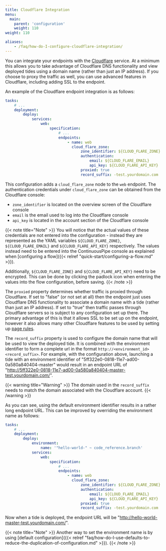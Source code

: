 ```yaml
---
title: Cloudflare Integration
menu:
  main:
    parent: 'configuration'
    weight: 110
weight: 110

aliases:
    - /faq/how-do-I-configure-cloudflare-integration/
---
```


You can integrate your endpoints with the [Cloudflare](https://www.cloudflare.com/) service. At a minimum this allows you to take advantage of Cloudflare DNS functionality and view deployed tides using a domain name (rather than just an IP address). If you choose to proxy the traffic as well, you can use advanced features in Cloudflare, including adding SSL to the endpoint.

An example of the Cloudflare endpoint integration is as follows:

```yaml
tasks:
    # ...
    deployment:
        deploy:
            services:
                web:
                    specification:
                        # ...
                        endpoints:
                            - name: web
                              cloud_flare_zone:
                                  zone_identifier: ${CLOUD_FLARE_ZONE}
                                  authentication:
                                      email: ${CLOUD_FLARE_EMAIL}
                                      api_key: ${CLOUD_FLARE_API_KEY}
                                  proxied: true
                                  record_suffix: -test.yourdomain.com
```

This configuration adds a `cloud_flare_zone` node to the `web` endpoint. The authentication credentials under `cloud_flare_zone` can be obtained from the Cloudflare console:

- `zone_identifier` is located on the overview screen of the Cloudflare console
- `email` is the email used to log into the Cloudflare console
- `api_key` is located in the account section of the Cloudflare console

{{< note title="Note" >}}
You will notice that the actual values of these credentials are not entered into the configuration - instead they are represented as the YAML variables `${CLOUD_FLARE_ZONE}`, `${CLOUD_FLARE_EMAIL}` and `${CLOUD_FLARE_API_KEY}` respectively. The values instead need to be entered into the ContinuousPipe console as explained when [configuring a flow]({{< relref "quick-start/configuring-a-flow.md" >}}).

Additionally, `${CLOUD_FLARE_ZONE}` and `${CLOUD_FLARE_API_KEY}` need to be encrypted. This can be done by clicking the padlock icon when entering the values into the flow configuration, before saving. 
{{< /note >}}

The `proxied` property determines whether traffic is proxied through Cloudflare. If set to "false" (or not set at all) then the endpoint just uses Cloudflare DNS functionality to associate a domain name with a tide (rather than just an IP address). If set to "true" then traffic passes through Cloudflare servers so is subject to any configuration set up there. The primary advantage of this is that it allows SSL to be set up on the endpoint, however it also allows many other Cloudflare features to be used by setting up [page rules](https://support.cloudflare.com/hc/en-us/articles/218411427-Page-Rules-Tutorial).

The `record_suffix` property is used to configure the domain name that will be used to view the deployed tide. It is combined with the environment identifier to form a complete url in the format `http://<environment_id><record_suffix>`. For example, with the configuration above, launching a tide with an environment identifier of "5ff322e0-0818-11e7-ad00-0a580a840404-master" would result in an endpoint URL of "http://5ff322e0-0818-11e7-ad00-0a580a840404-master-test.yourdomain.com/".

{{< warning title="Warning" >}}
The domain used in the `record_suffix` needs to match the domain associated with the Cloudflare account.
{{< /warning >}}

As you can see, using the default environment identifier results in a rather long endpoint URL. This can be improved by overriding the environment name as follows:

```yaml
tasks:
    # ...
    deployment:
        deploy:
            environment:
                name: '"hello-world-" ~ code_reference.branch'
            services:
                web:
                    specification:
                        # ...
                        endpoints:
                            - name: web
                              cloud_flare_zone:
                                  zone_identifier: ${CLOUD_FLARE_ZONE}
                                  authentication:
                                      email: ${CLOUD_FLARE_EMAIL}
                                      api_key: ${CLOUD_FLARE_API_KEY}
                                  proxied: true
                                  record_suffix: -test.yourdomain.com
```

Now when a tide is deployed, the endpoint URL will be "http://hello-world-master-test.yourdomain.com/". 

{{< note title="Note" >}}
Another way to set the environment name is by using [default configuration]({{< relref "faq/how-do-I-use-defaults-to-reduce-the-duplication-of-configuration.md" >}}).
{{< /note >}}